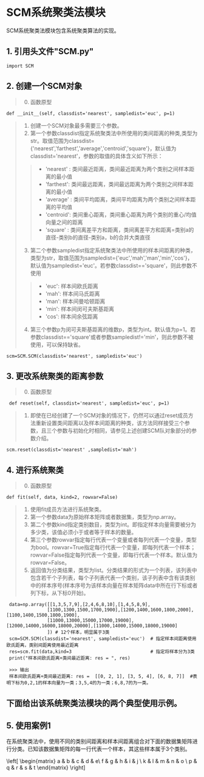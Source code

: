  # SCM系统聚类法模块  
 
 SCM系统聚类法模块包含系统聚类算法的实现。
 

 ## 1. 引用头文件"SCM.py"      
    import SCM
    
 ## 2. 创建一个SCM对象
 > 0. 函数原型
 
    def __init__(self, classdist='nearest', sampledist='euc', p=1)
    
 > 1. 创建一个SCM对象最多需要三个参数。
 > 2. 第一个参数classdist指定系统聚类法中所使用的类间距离的种类,类型为str。取值范围为classdist={'nearest','farthest','average','centroid','square'}，默认值为classdist='nearest'，参数的取值的具体含义如下所示：
 >>  + 'nearest' : 类间最近距离，类间最近距离为两个类别之间样本距离的最小值
 >>  + 'farthest': 类间最远距离，类间最远距离为两个类别之间样本距离的最小值
 >>  + 'average' : 类间平均距离，类间平均距离为两个类别之间样本距离的平均值
 >>  + 'centroid': 类间重心距离，类间重心距离为两个类别的重心/均值向量之间的距离
 >>  + 'square'  : 类间离差平方和距离，类间离差平方和距离=类别a的直径-类别b的直径-类别a，b的合并大类直径
 > 3. 第二个参数sampledist指定系统聚类法中所使用的样本间距离的种类，类型为str，取值范围为sampledist={'euc','mah','man','min','cos'}，默认值为sampledist='euc'。若参数classdist=='square'，则此参数不使用
 >>  + 'euc': 样本间欧氏距离
 >>  + 'mah': 样本间马氏距离
 >>  + 'man': 样本间曼哈顿距离
 >>  + 'min': 样本间闵可夫斯基距离
 >>  + 'cos': 样本间余弦距离
 > 4. 第三个参数p为闵可夫斯基距离的维数p，类型为int。默认值为p=1。若参数classdist=='square'或者参数sampledist!='min'，则此参数不被使用，可以保持缺省。
  
    scm=SCM.SCM(classdist='nearest', sampledist='euc')
    
 ## 3. 更改系统聚类的距离参数
 > 0. 函数原型
 
     def reset(self, classdist='nearest', sampledist='euc', p=1)
     
 > 1. 即使在已经创建了一个SCM对象的情况下，仍然可以通过reset成员方法重新设置类间距离以及样本间距离的种类，该方法同样接受三个参数，且三个参数与初始化时相同，请参见上述创建SCM队对象部分的参数介绍。
 
    scm.reset(classdist='nearest' ,sampledist='mah')
 
 ## 4. 进行系统聚类
 > 0. 函数原型
 
    def fit(self, data, kind=2, rowvar=False)
    
 > 1. 使用fit成员方法进行系统聚类。
 > 2. 第一个参数data为原始样本矩阵或者数据集，类型为np.array。
 > 3. 第二个参数kind指定类别数目，类型为int。即指定样本向量需要被分为多少类，该值必须小于或者等于样本的数量。
 > 4. 第三个参数rowvar指定每行代表一个变量或者每列代表一个变量，类型为bool。rowvar=True指定每行代表一个变量，即每列代表一个样本；rowvar=False指定每列代表一个变量，即每行代表一个样本。默认值为rowvar=False。
 > 5. 返回值为分类结果，类型为list。分类结果的形式为一个列表，该列表中包含若干个子列表，每个子列表代表一个类别，该子列表中含有该类别中的样本序号(样本序号为该样本向量在样本矩阵data中所在行下标或者列下标，从下标0开始)。
 
     data=np.array([[1,3,5,7,9],[2,4,6,8,10],[1,4,5,8,9],
                   [1100,1300,1500,1700,1900],[1200,1400,1600,1800,2000],[1100,1400,1500,1800,1900],
                   [11000,13000,15000,17000,19000],[12000,14000,16000,18000,20000],[11000,14000,15000,18000,19000]
                   ]) # 12个样本，明显属于3类
     scm=SCM.SCM(classdist='nearest', sampledist='euc')  # 指定样本间距离使用欧氏距离，类别间距离使用最近距离
     res=scm.fit(data,kind=3                             # 指定将样本分为3类
     print("样本间欧氏距离+类间最近距离: res = ", res)
     
     >>> 输出
     样本间欧氏距离+类间最近距离: res =  [[0, 2, 1], [3, 5, 4], [6, 8, 7]]  #表明下标为0,2,1的样本向量为一类；3,5,4的为一类；6,8,7的为一类。
     
 ## 下面给出该系统聚类法模块的两个典型使用示例。
 ## 5. 使用案例1
 
 在系统聚类法中，使用不同的类别间距离和样本间距离组合对下面的数据集矩阵进行分类。已知该数据集矩阵的每一行代表一个样本，其这些样本属于3个类别。
 
 \left[ \begin{matrix} a & b & c & d & e\\ f & g & h & i & j \\ k & l & m & n & o \\ p & q & r & s & t \end{matrix} \right]

 
  
